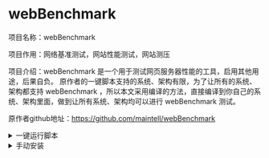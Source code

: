 # webBenchmark
项目名称：webBenchmark


项目作用：网络基准测试，网站性能测试，网站测压


项目介绍：webBenchmark 是一个用于测试网页服务器性能的工具，启用其他用途，后果自负。
原作者的一键脚本支持的系统、架构有限，为了让所有的系统、架构都支持 webBenchmark ，所以本文采用编译的方法，直接编译到你自己的系统、架构里面，做到让所有系统、架构均可以进行 webBenchmark 测试。


原作者github地址：https://github.com/maintell/webBenchmark


<details>
<summary>一键运行脚本</summary>
'''
curl -O https://raw.githubusercontent.com/huliyoudiangou/webBenchmark/main/webBenchmark.sh

chmod +x webBenchmark.sh

./webBenchmark.sh

'''

</details>


<details>
<summary>手动安装</summary>


第一步：安装 Git 和 Golang
'''
yum install git golang || apt install git golang || dnf install screen || pkg install git golang
'''

第二步：安装 screen 避免任务被系统杀死

'''
apt-get install screen || yum install screen || dnf install screen || pkg install screen
'''
'''
screen -S webBenchmarkSession #创建一个名为 webBenchmarkSession 的窗口任务，命名可以自定义
'''

第三步：编译架构

'''
git clone https://github.com/maintell/webBenchmark.git

cd webBenchmark

go build
'''

第四步：赋予权限，直接开搞（注意替换 url，线程数可根据 vps 性能替换）

'''
chmod +x webBenchmark

./webBenchmark -c 32 -s https://target.url &

'''

第五步：如果不想刷了如何取消

方法一：没有安装 screen：
首先列出该进程，执行：

'''
ps aux | grep webBenchmark
'''

然后找出进程的 pid，执行：

'''
kill -9 pid

'''

方法二：安装了 screen 并且在 screen 窗口任务中运行

'''
screen -ls #获取当前任务

screen -r webBenchmarkSession #回到这个任务

screen -d webBenchmarkSession #关闭这个任务
'''

注意，此时只是关闭了 screen 窗口任务，并没有停止咱们的 webBenchmark 任务
列出该进程，执行：

'''
ps aux | grep webBenchmark
'''

然后找出进程的 pid，执行：

'''
kill -9 pid
'''

</details>
